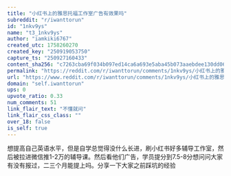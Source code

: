 ```yaml
---
title: "小红书上的雅思托福工作室广告有效果吗"
subreddit: "r/iwanttorun"
id: "1nkv9ys"
name: "t3_1nkv9ys"
author: "iamkiki6767"
created_utc: 1758260270
created_key: "250919053750"
capture_ts: "250927160433"
content_sha256: "c7263cba69f034b097ed14ca6a693e5aba45b073aaebdee130dd06332f52a986"
permalink: "https://reddit.com/r/iwanttorun/comments/1nkv9ys/小红书上的雅思托福工作室广告有效果吗/"
url: "https://www.reddit.com/r/iwanttorun/comments/1nkv9ys/小红书上的雅思托福工作室广告有效果吗/"
domain: "self.iwanttorun"
ups: 0
upvote_ratio: 0.33
num_comments: 51
link_flair_text: "不懂就问"
link_flair_css_class: ""
over_18: false
is_self: true
---
```


想提高自己英语水平，但是自学总觉得没什么长进，刷小红书好多辅导工作室，然后被拉进微信推1-2万的辅导课。然后看他们广告，学员提分到7.5-8分想问问大家有没有报过，二三个月能提上吗。分享一下大家之前踩坑的经验
